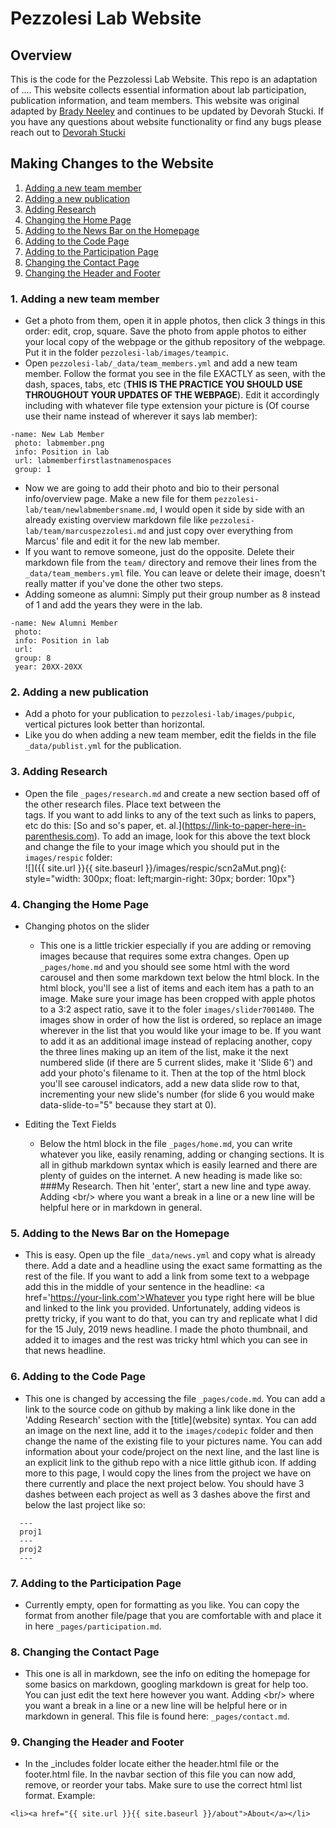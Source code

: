 # Pezzolesi Lab Website

## Overview

This is the code for the Pezzolessi Lab Website. This repo is an adaptation of .... This website collects essential information about lab participation, publication information, and team members. This website was original adapted by [Brady Neeley](mailto:mbradyneeley@gmail.com) and continues to be updated by Devorah Stucki. If you have any questions about website functionality or find any bugs please reach out to [Devorah Stucki](mailto:devorah.stucki@hsc.utah.edu)

## Making Changes to the Website
1. [Adding a new team member](#1-adding-a-new-team-member)
2. [Adding a new publication](#2-adding-a-new-publication)
3. [Adding Research](#3-adding-research)
4. [Changing the Home Page](#4-changing-the-home-page)
5. [Adding to the News Bar on the Homepage](#5-adding-to-the-news-bar-on-the-homepage)
6. [Adding to the Code Page](#6-adding-to-the-code-page)
7. [Adding to the Participation Page](#7-adding-to-the-participation-page)
8. [Changing the Contact Page](#8-changing-the-contact-page)
9. [Changing the Header and Footer](#9-changing-the-header-and-footer)

### 1. Adding a new team member
  * Get a photo from them, open it in apple photos, then click 3 things in this order: edit, crop, square. Save the photo from apple photos to either your local copy of the webpage or the github repository of the webpage. Put it in the folder `pezzolesi-lab/images/teampic`.
  * Open `pezzolesi-lab/_data/team_members.yml` and add a new team member. Follow the format you see in the file EXACTLY as seen, with the dash, spaces, tabs, etc (**THIS IS THE PRACTICE YOU SHOULD USE THROUGHOUT YOUR UPDATES OF THE WEBPAGE**). Edit it accordingly including with whatever file type extension your picture is (Of course use their name instead of wherever it says lab member):
  ```
  -name: New Lab Member
   photo: labmember.png
   info: Position in lab
   url: labmemberfirstlastnamenospaces
   group: 1
   ```
   * Now we are going to add their photo and bio to their personal info/overview page. Make a new file for them `pezzolesi-lab/team/newlabmembersname.md`, I would open it side by side with an already existing overview markdown file like `pezzolesi-lab/team/marcuspezzolesi.md` and just copy over everything from Marcus' file and edit it for the new lab member.
   * If you want to remove someone, just do the opposite. Delete their markdown file from the `team/` directory and remove their lines from the `_data/team_members.yml` file. You can leave or delete their image, doesn't really matter if you've done the other two steps.
   * Adding someone as alumni: Simply put their group number as 8 instead of 1 and add the years they were in the lab.
  ```
  -name: New Alumni Member
   photo:
   info: Position in lab
   url:
   group: 8
   year: 20XX-20XX
   ```

### 2. Adding a new publication
  * Add a photo for your publication to `pezzolesi-lab/images/pubpic`, vertical pictures look better than horizontal. 
  * Like you do when adding a new team member, edit the fields in the file `_data/publist.yml` for the publication.

### 3. Adding Research
 * Open the file `_pages/research.md` and create a new section based off of the other research files. Place text between the <div></div> tags. If you want to add links to any of the text such as links to papers, etc do this: \[So and so's paper, et. al.](https://link-to-paper-here-in-parenthesis.com). To add an image, look for this above the text block and change the file to your image which you should put in the `images/respic` folder: <br/>
\![]({{ site.url }}{{ site.baseurl }}/images/respic/scn2aMut.png){: style="width: 300px; float: left;margin-right: 30px; border: 10px"}

### 4. Changing the Home Page
  * Changing photos on the slider
    * This one is a little trickier especially if you are adding or removing images because that requires some extra changes. Open up `_pages/home.md` and you should see some html with the word carousel and then some markdown text below the html block. In the html block, you'll see a list of items and each item has a path to an image. Make sure your image has been cropped with apple photos to a 3:2 aspect ratio, save it to the foler `images/slider7001400`. The images show in order of how the list is ordered, so replace an image wherever in the list that you would like your image to be. If you want to add it as an additional image instead of replacing another, copy the three lines making up an item of the list, make it the next numbered slide (if there are 5 current slides, make it 'Slide 6') and add your photo's filename to it. Then at the top of the html block you'll see carousel indicators, add a new data slide row to that, incrementing your new slide's number (for slide 6 you would make data-slide-to="5" because they start at 0).

  * Editing the Text Fields 
    * Below the html block in the file `_pages/home.md`, you can write whatever you like, easily renaming, adding or changing sections. It is all in github markdown syntax which is easily learned and there are plenty of guides on the internet. A new heading is made like so: \###My Research. Then hit 'enter', start a new line and type away. Adding \<br/> where you want a break in a line or a new line will be helpful here or in markdown in general.

### 5. Adding to the News Bar on the Homepage
  * This is easy. Open up the file `_data/news.yml` and copy what is already there. Add a date and a headline using the exact same formatting as the rest of the file. If you want to add a link from some text to a webpage add this in the middle of your sentence in the headline: \<a href='https://your-link.com'>Whatever you type right here will be blue and linked to the link you provided</a>. Unfortunately, adding videos is pretty tricky, if you want to do that, you can try and replicate what I did for the 15 July, 2019 news headline. I made the photo thumbnail, and added it to images and the rest was tricky html which you can see in that news headline.

### 6. Adding to the Code Page
  * This one is changed by accessing the file `_pages/code.md`. You can add a link to the source code on github by making a link like done in the 'Adding Research' section with the \[title](website) syntax. You can add an image on the next line, add it to the `images/codepic` folder and then change the name of the existing file to your pictures name. You can add information about your code/project on the next line, and the last line is an explicit link to the github repo with a nice little github icon. If adding more to this page, I would copy the lines from the project we have on there currently and place the next project below. You should have 3 dashes between each project as well as 3 dashes above the first and below the last project like so: <br/>
```
  ---
  proj1
  ---
  proj2
  ---
```

### 7. Adding to the Participation Page
  * Currently empty, open for formatting as you like. You can copy the format from another file/page that you are comfortable with and place it in here `_pages/participation.md`.

### 8. Changing the Contact Page
  * This one is all in markdown, see the info on editing the homepage for some basics on markdown, googling markdown is great for help too. You can just edit the text here however you want. Adding \<br/> where you want a break in a line or a new line will be helpful here or in markdown in general. This file is found here: `_pages/contact.md`.
  
### 9. Changing the Header and Footer
  * In the _includes folder locate either the header.html file or the footer.html file. In the navbar section of this file you can now add, remove, or reorder your tabs. Make sure to use the correct html list format. Example: 
  
````
<li><a href="{{ site.url }}{{ site.baseurl }}/about">About</a></li>
````
